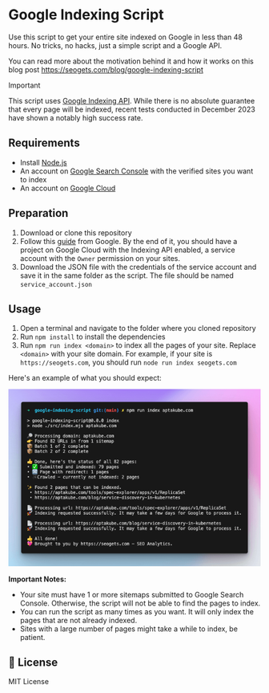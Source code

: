 # Google Indexing Script

Use this script to get your entire site indexed on Google in less than 48 hours. No tricks, no hacks, just a simple script and a Google API.

You can read more about the motivation behind it and how it works on this blog post https://seogets.com/blog/google-indexing-script

> [!IMPORTANT]  
> This script uses [Google Indexing API](https://developers.google.com/search/apis/indexing-api/v3/quickstart). While there is no absolute guarantee that every page will be indexed, recent tests conducted in December 2023 have shown a notably high success rate.

## Requirements

- Install [Node.js](https://nodejs.org/en/download)
- An account on [Google Search Console](https://search.google.com/search-console/about) with the verified sites you want to index
- An account on [Google Cloud](https://console.cloud.google.com/)

## Preparation

1. Download or clone this repository
2. Follow this [guide](https://developers.google.com/search/apis/indexing-api/v3/prereqs) from Google. By the end of it, you should have a project on Google Cloud with the Indexing API enabled, a service account with the `Owner` permission on your sites.
3. Download the JSON file with the credentials of the service account and save it in the same folder as the script. The file should be named `service_account.json`

## Usage

1. Open a terminal and navigate to the folder where you cloned repository
2. Run `npm install` to install the dependencies
3. Run `npm run index <domain>` to index all the pages of your site. Replace `<domain>` with your site domain. For example, if your site is `https://seogets.com`, you should run `node run index seogets.com`

Here's an example of what you should expect:

![](./output.png)

**Important Notes:**

- Your site must have 1 or more sitemaps submitted to Google Search Console. Otherwise, the script will not be able to find the pages to index.
- You can run the script as many times as you want. It will only index the pages that are not already indexed.
- Sites with a large number of pages might take a while to index, be patient.

## 📄 License

MIT License
